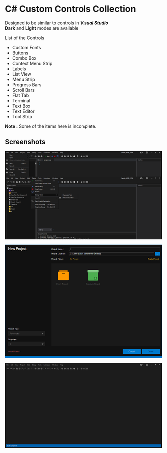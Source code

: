 # C# **Custom** Controls Collection

Designed to be similar to controls in ***Visual Studio***\
**Dark** and **Light** modes are available

List of the Controls
 - Custom Fonts
 - Buttons
 - Combo Box
 - Context Menu Strip
 - Labels
 - List View
 - Menu Strip
 - Progress Bars
 - Scroll Bars
 - Flat Tab
 - Terminal
 - Text Box
 - Text Editor
 - Tool Strip

**Note :** Some of the items here is incomplete.

## Screenshots

![Image 01](Debug_Menu.png)

![Image 02](New_Project_Screen.png)

![Image 03](Main_Screen.png)
